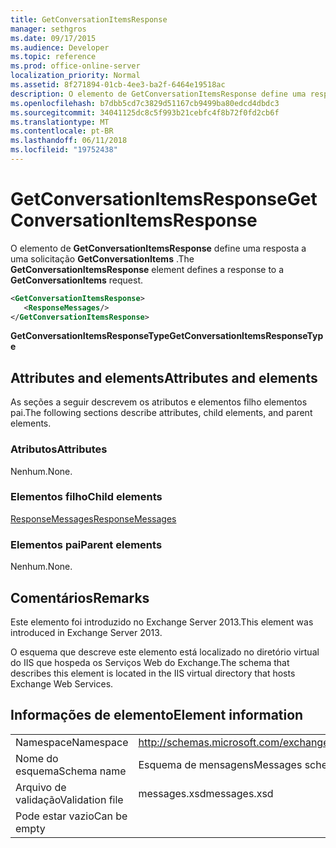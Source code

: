 ```yaml
---
title: GetConversationItemsResponse
manager: sethgros
ms.date: 09/17/2015
ms.audience: Developer
ms.topic: reference
ms.prod: office-online-server
localization_priority: Normal
ms.assetid: 8f271894-01cb-4ee3-ba2f-6464e19518ac
description: O elemento de GetConversationItemsResponse define uma resposta a uma solicitação GetConversationItems.
ms.openlocfilehash: b7dbb5cd7c3829d51167cb9499ba80edcd4dbdc3
ms.sourcegitcommit: 34041125dc8c5f993b21cebfc4f8b72f0fd2cb6f
ms.translationtype: MT
ms.contentlocale: pt-BR
ms.lasthandoff: 06/11/2018
ms.locfileid: "19752438"
---
```

# <a name="getconversationitemsresponse"></a><span data-ttu-id="a7f10-103">GetConversationItemsResponse</span><span class="sxs-lookup"><span data-stu-id="a7f10-103">GetConversationItemsResponse</span></span>

<span data-ttu-id="a7f10-104">O elemento de **GetConversationItemsResponse** define uma resposta a uma solicitação **GetConversationItems** .</span><span class="sxs-lookup"><span data-stu-id="a7f10-104">The **GetConversationItemsResponse** element defines a response to a **GetConversationItems** request.</span></span> 
  
```XML
<GetConversationItemsResponse>
   <ResponseMessages/>
</GetConversationItemsResponse>
```

 <span data-ttu-id="a7f10-105">**GetConversationItemsResponseType**</span><span class="sxs-lookup"><span data-stu-id="a7f10-105">**GetConversationItemsResponseType**</span></span>
## <a name="attributes-and-elements"></a><span data-ttu-id="a7f10-106">Attributes and elements</span><span class="sxs-lookup"><span data-stu-id="a7f10-106">Attributes and elements</span></span>

<span data-ttu-id="a7f10-107">As seções a seguir descrevem os atributos e elementos filho elementos pai.</span><span class="sxs-lookup"><span data-stu-id="a7f10-107">The following sections describe attributes, child elements, and parent elements.</span></span>
  
### <a name="attributes"></a><span data-ttu-id="a7f10-108">Atributos</span><span class="sxs-lookup"><span data-stu-id="a7f10-108">Attributes</span></span>

<span data-ttu-id="a7f10-109">Nenhum.</span><span class="sxs-lookup"><span data-stu-id="a7f10-109">None.</span></span>
  
### <a name="child-elements"></a><span data-ttu-id="a7f10-110">Elementos filho</span><span class="sxs-lookup"><span data-stu-id="a7f10-110">Child elements</span></span>

[<span data-ttu-id="a7f10-111">ResponseMessages</span><span class="sxs-lookup"><span data-stu-id="a7f10-111">ResponseMessages</span></span>](responsemessages.md)
  
### <a name="parent-elements"></a><span data-ttu-id="a7f10-112">Elementos pai</span><span class="sxs-lookup"><span data-stu-id="a7f10-112">Parent elements</span></span>

<span data-ttu-id="a7f10-113">Nenhum.</span><span class="sxs-lookup"><span data-stu-id="a7f10-113">None.</span></span>
  
## <a name="remarks"></a><span data-ttu-id="a7f10-114">Comentários</span><span class="sxs-lookup"><span data-stu-id="a7f10-114">Remarks</span></span>

<span data-ttu-id="a7f10-115">Este elemento foi introduzido no Exchange Server 2013.</span><span class="sxs-lookup"><span data-stu-id="a7f10-115">This element was introduced in Exchange Server 2013.</span></span>
  
<span data-ttu-id="a7f10-116">O esquema que descreve este elemento está localizado no diretório virtual do IIS que hospeda os Serviços Web do Exchange.</span><span class="sxs-lookup"><span data-stu-id="a7f10-116">The schema that describes this element is located in the IIS virtual directory that hosts Exchange Web Services.</span></span>
  
## <a name="element-information"></a><span data-ttu-id="a7f10-117">Informações de elemento</span><span class="sxs-lookup"><span data-stu-id="a7f10-117">Element information</span></span>

|||
|:-----|:-----|
|<span data-ttu-id="a7f10-118">Namespace</span><span class="sxs-lookup"><span data-stu-id="a7f10-118">Namespace</span></span>  <br/> |http://schemas.microsoft.com/exchange/services/2006/messages  <br/> |
|<span data-ttu-id="a7f10-119">Nome do esquema</span><span class="sxs-lookup"><span data-stu-id="a7f10-119">Schema name</span></span>  <br/> |<span data-ttu-id="a7f10-120">Esquema de mensagens</span><span class="sxs-lookup"><span data-stu-id="a7f10-120">Messages schema</span></span>  <br/> |
|<span data-ttu-id="a7f10-121">Arquivo de validação</span><span class="sxs-lookup"><span data-stu-id="a7f10-121">Validation file</span></span>  <br/> |<span data-ttu-id="a7f10-122">messages.xsd</span><span class="sxs-lookup"><span data-stu-id="a7f10-122">messages.xsd</span></span>  <br/> |
|<span data-ttu-id="a7f10-123">Pode estar vazio</span><span class="sxs-lookup"><span data-stu-id="a7f10-123">Can be empty</span></span>  <br/> ||
   

